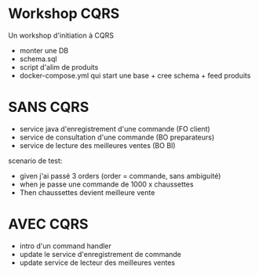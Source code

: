 # Workshop CQRS

Un workshop d'initiation à CQRS

* monter une DB
* schema.sql
* script d'alim de produits
* docker-compose.yml qui start une base + cree schema + feed produits

SANS CQRS
=========
* service java d'enregistrement d'une commande (FO client)
* service de consultation d'une commande (BO preparateurs)
* service de lecture des meilleures ventes (BO BI)

scenario de test:
* given j'ai passé 3 orders (order = commande, sans ambiguité)
* when je passe une commande de 1000 x chaussettes
* Then chaussettes devient meilleure vente

AVEC CQRS
=========
* intro d'un command handler
* update le service d'enregistrement de commande
* update service de lecteur des meilleures ventes
